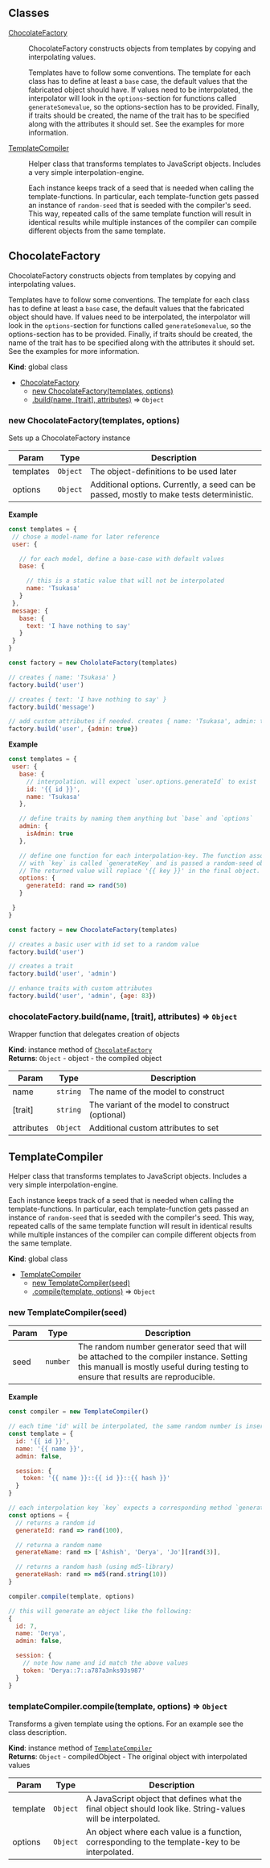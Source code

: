 ## Classes

<dl>
<dt><a href="#ChocolateFactory">ChocolateFactory</a></dt>
<dd><p>ChocolateFactory constructs objects from templates by copying and interpolating values.</p>
<p>Templates have to follow some conventions. The template for each class
has to define at least a <code>base</code> case, the default values that the
fabricated object should have. If values need to be interpolated,
the interpolator will look in the <code>options</code>-section for functions
called <code>generateSomevalue</code>, so the options-section has to be provided.
Finally, if traits should be created, the name of the trait has to
be specified along with the attributes it should set. See the examples
for more information.</p>
</dd>
<dt><a href="#TemplateCompiler">TemplateCompiler</a></dt>
<dd><p>Helper class that transforms templates to JavaScript objects.
  Includes a very simple interpolation-engine.</p>
<p>  Each instance keeps track of a seed that is needed when calling
  the template-functions. In particular, each template-function gets
  passed an instance of <code>random-seed</code> that is seeded with the compiler&#39;s
  seed. This way, repeated calls of the same template function will
  result in identical results while multiple instances of the compiler
  can compile different objects from the same template.</p>
</dd>
</dl>

<a name="ChocolateFactory"></a>

## ChocolateFactory
ChocolateFactory constructs objects from templates by copying and interpolating values.

Templates have to follow some conventions. The template for each class
has to define at least a `base` case, the default values that the
fabricated object should have. If values need to be interpolated,
the interpolator will look in the `options`-section for functions
called `generateSomevalue`, so the options-section has to be provided.
Finally, if traits should be created, the name of the trait has to
be specified along with the attributes it should set. See the examples
for more information.

**Kind**: global class  

* [ChocolateFactory](#ChocolateFactory)
    * [new ChocolateFactory(templates, options)](#new_ChocolateFactory_new)
    * [.build(name, [trait], attributes)](#ChocolateFactory+build) ⇒ <code>Object</code>

<a name="new_ChocolateFactory_new"></a>

### new ChocolateFactory(templates, options)
Sets up a ChocolateFactory instance


| Param | Type | Description |
| --- | --- | --- |
| templates | <code>Object</code> | The object-definitions to be used later |
| options | <code>Object</code> | Additional options. Currently, a seed can   be passed, mostly to make tests deterministic. |

**Example**  
```js
const templates = {
 // chose a model-name for later reference
 user: {

   // for each model, define a base-case with default values
   base: {

     // this is a static value that will not be interpolated
     name: 'Tsukasa'
   }
 },
 message: {
   base: {
     text: 'I have nothing to say'
   }
 }
}

const factory = new ChololateFactory(templates)

// creates { name: 'Tsukasa' }
factory.build('user')

// creates { text: 'I have nothing to say' }
factory.build('message')

// add custom attributes if needed. creates { name: 'Tsukasa', admin: true }
factory.build('user', {admin: true})
```
**Example**  
```js
const templates = {
 user: {
   base: {
     // interpolation. will expect `user.options.generateId` to exist
     id: '{{ id }}',
     name: 'Tsukasa'
   },

   // define traits by naming them anything but `base` and `options`
   admin: {
     isAdmin: true
   },

   // define one function for each interpolation-key. The function associated
   // with `key` is called `generateKey` and is passed a random-seed object.
   // The returned value will replace '{{ key }}' in the final object.
   options: {
     generateId: rand => rand(50)
   }

 }
}

const factory = new ChocolateFactory(templates)

// creates a basic user with id set to a random value
factory.build('user')

// creates a trait
factory.build('user', 'admin')

// enhance traits with custom attributes
factory.build('user', 'admin', {age: 83})
```
<a name="ChocolateFactory+build"></a>

### chocolateFactory.build(name, [trait], attributes) ⇒ <code>Object</code>
Wrapper function that delegates creation of objects

**Kind**: instance method of <code>[ChocolateFactory](#ChocolateFactory)</code>  
**Returns**: <code>Object</code> - object - the compiled object  

| Param | Type | Description |
| --- | --- | --- |
| name | <code>string</code> | The name of the model to construct |
| [trait] | <code>string</code> | The variant of the model to construct (optional) |
| attributes | <code>Object</code> | Additional custom attributes to set |

<a name="TemplateCompiler"></a>

## TemplateCompiler
Helper class that transforms templates to JavaScript objects.
  Includes a very simple interpolation-engine.

  Each instance keeps track of a seed that is needed when calling
  the template-functions. In particular, each template-function gets
  passed an instance of `random-seed` that is seeded with the compiler's
  seed. This way, repeated calls of the same template function will
  result in identical results while multiple instances of the compiler
  can compile different objects from the same template.

**Kind**: global class  

* [TemplateCompiler](#TemplateCompiler)
    * [new TemplateCompiler(seed)](#new_TemplateCompiler_new)
    * [.compile(template, options)](#TemplateCompiler+compile) ⇒ <code>Object</code>

<a name="new_TemplateCompiler_new"></a>

### new TemplateCompiler(seed)

| Param | Type | Description |
| --- | --- | --- |
| seed | <code>number</code> | The random number generator seed that will be   attached to the compiler instance. Setting this manuall is mostly   useful during testing to ensure that results are reproducible. |

**Example**  
```js
const compiler = new TemplateCompiler()

// each time 'id' will be interpolated, the same random number is inserted
const template = {
  id: '{{ id }}',
  name: '{{ name }}',
  admin: false,

  session: {
    token: '{{ name }}::{{ id }}::{{ hash }}'
  }
}

// each interpolation key `key` expects a corresponding method `generateKey`
const options = {
  // returns a random id
  generateId: rand => rand(100),

  // returna a random name
  generateName: rand => ['Ashish', 'Derya', 'Jo'][rand(3)],

  // returns a random hash (using md5-library)
  generateHash: rand => md5(rand.string(10))
}

compiler.compile(template, options)

// this will generate an object like the following:
{
  id: 7,
  name: 'Derya',
  admin: false,

  session: {
    // note how name and id match the above values
    token: 'Derya::7::a787a3nks93s987'
  }
}
```
<a name="TemplateCompiler+compile"></a>

### templateCompiler.compile(template, options) ⇒ <code>Object</code>
Transforms a given template using the options.
For an example see the class description.

**Kind**: instance method of <code>[TemplateCompiler](#TemplateCompiler)</code>  
**Returns**: <code>Object</code> - compiledObject - The original object with
  interpolated values  

| Param | Type | Description |
| --- | --- | --- |
| template | <code>Object</code> | A JavaScript object that defines what the   final object should look like. String-values will be interpolated. |
| options | <code>Object</code> | An object where each value is a function,   corresponding to the template-key to be interpolated. |

